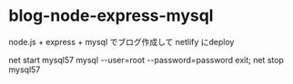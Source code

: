 # blog-node-express-mysql

node.js + express + mysql でブログ作成して netlify にdeploy

<!-- sqlサーバー起動 -->
net start mysql57
mysql --user=root --password=password
exit;
net stop mysql57